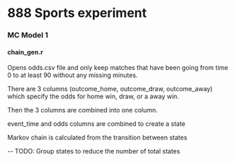 # 888 Sports experiment

### MC Model 1
#### chain_gen.r 
Opens odds.csv file and only keep matches that have been going from time 0 to at least 90 without any missing minutes.

There are 3 columns (outcome_home, outcome_draw, outcome_away) which specify the odds for home win, draw, or a away win.

Then the 3 columns are combined into one column.

event_time and odds columns are combined to create a state

Markov chain is calculated from the transition between states

-- TODO: Group states to reduce the number of total states
